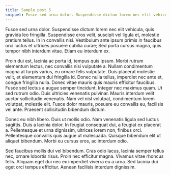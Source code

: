 ```yaml
---
title: Sample post 5
snippet: Fusce sed urna dolor. Suspendisse dictum lorem nec elit vehicula, quis gravida leo fringilla.
---
```


Fusce sed urna dolor. Suspendisse dictum lorem nec elit vehicula, quis gravida leo fringilla. Suspendisse eros velit, suscipit vel ligula et, molestie pretium tellus. In in convallis nisi. Vestibulum ante ipsum primis in faucibus orci luctus et ultrices posuere cubilia curae; Sed porta cursus magna, quis tempor nibh interdum vitae. Etiam eu interdum ex.

Proin dui est, lacinia ac porta id, tempus quis ipsum. Morbi rutrum elementum lectus, nec convallis nisi vulputate a. Nullam condimentum magna at turpis varius, eu ornare felis vulputate. Duis placerat molestie velit, et elementum dui fringilla id. Donec nulla tellus, imperdiet nec ante et, congue fringilla nulla. Donec vitae mauris quis mauris efficitur faucibus. Fusce sed lectus a augue semper tincidunt. Integer nec maximus quam. Ut sed rutrum odio. Duis ultricies venenatis pulvinar. Mauris interdum velit auctor sollicitudin venenatis. Nam vel nisl volutpat, condimentum lorem volutpat, molestie elit. Fusce dolor mauris, posuere eu convallis eu, facilisis vel ante. Praesent sollicitudin bibendum dictum.

Donec eu nibh libero. Duis ut mollis odio. Nam venenatis ligula sed luctus sagittis. Duis a lacinia dolor. In feugiat consequat dui, a feugiat ex placerat a. Pellentesque et urna dignissim, ultrices lorem non, finibus orci. Pellentesque convallis quis augue ut malesuada. Quisque bibendum elit ut aliquet bibendum. Morbi eu cursus eros, ac interdum odio.

Sed faucibus mollis dui vel bibendum. Cras odio lacus, lacinia semper tellus nec, ornare lobortis risus. Proin nec efficitur magna. Vivamus vitae rhoncus felis. Aliquam eget dui nec ex imperdiet viverra eu a urna. Sed lacinia dui eget orci tempus efficitur. Aenean facilisis interdum dignissim.

